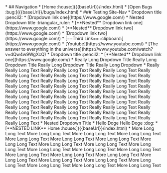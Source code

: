 <markdown>
* ## Navigation
* [Home :house:]({{baseUrl}}/index.html)
* [Open Bugs :bug:]({{baseUrl}}/bugs/index.html)
* ### Testing Site-Nav
* Dropdown title :pencil2: <!-- Nested list items will be placed inside a Dropdown menu -->
  * [Dropdown link one](https://www.google.com/)
  * Nested Dropdown title :triangular_ruler:
    * [**Nested** Dropdown link one](https://www.google.com/)
    * [**Nested** Dropdown link two](https://www.google.com/)
  * [Dropdown link two](https://www.google.com/)
* [==Third Link== :clipboard:](https://www.google.com/)
* [Youtube](https://www.youtube.com/) <!-- Using a link as a Dropdown title will not render a Dropdown menu -->
  * [The answer to everything in the universe](https://www.youtube.com/watch?v=dQw4w9WgXcQ)
  * Dropdown title :pencil2: <!-- Dropdown menus in are still supported inside, as long as the title is not a link -->
    * [**Nested** Dropdown link one](https://www.google.com/)
* Really Long Dropdown Title Really Long Dropdown Title Really Long Dropdown Title Really Long Dropdown
  * Really Really Long Text Really Really Long Text Really Really Long Text Really Really Long Text Really Really Long Text Really Really Long Text Really Really Long Text Really Really Long Text Really Really Long Text Really Really Long Text Really Really Long Text Really Really Long Text Really Really Long Text Really Really Long Text Really Really Long Text Really Really Long Text Really Really Long Text Really Really Long Text Really Really Long Text Really Really Long Text Really Really Long Text Really Really Long Text Really Really Long Text Really Really Long Text Really Really Long Text Really Really Long Text Really Really Long Text Really Really Long Text Really Really Long Text Really Really Long Text Really Really Long Text
  * Nested Dropdown Title 
    * Hello Doge Hello Doge :dog:
    * [**NESTED LINK** Home :house:]({{baseUrl}}/index.html)
    * More Long Long Text More Long Long Text More Long Long Text More Long Long Text More Long Long Text More Long Long Text More Long Long Text More Long Long Text More Long Long Text More Long Long Text More Long Long Text More Long Long Text More Long Long Text More Long Long Text More Long Long Text More Long Long Text More Long Long Text More Long Long Text More Long Long Text More Long Long Text More Long Long Text More Long Long Text More Long Long Text More Long Long Text 
</markdown>
